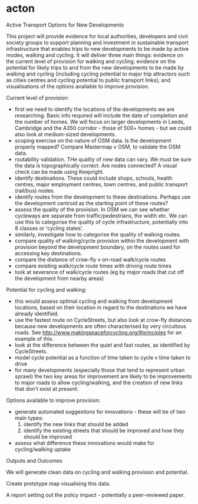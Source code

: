 # acton
Active Transport Options for New Developments

This project will provide evidence for local authorities, developers and civil society groups to support planning and investment in sustainable transport infrastructure that enables trips to new developments to be made by active modes, walking and cycling.
It will deliver three main things: evidence on the current level of provision for walking and cycling; evidence on the potential for likely trips to and from the new developments to be made by walking and cycling (including cycling potential to major trip attractors such as cities centres and cycling potential to public transport links); and visualisations of the options available to improve provision.



Current level of provision:

- first we need to identify the locations of the developments we are researching. Basic info required will include the date of completion and the number of homes. We will focus on larger developments in Leeds, Cambridge and the A350 corridor - those of 500+ homes - but we could also look at medium-sized developments.
- scoping exercise on the nature of OSM data. Is the development properly mapped? Compare Mastermap v OSM, to validate the OSM data. 
- routability validation. THe quality of new data can vary. We must be sure the data is topographically correct. Are nodes connected? A visual check can be made using Keepright.
- identify destinations. These could include shops, schools, health centres, major employment centres, town centres, and public transport (rail/bus) nodes.
- identify routes from the development to these destinations. Perhaps use the development centroid as the starting point of these routes?
- assess the quality of the provision. In OSM we can see whether cycleways are separate from traffic/pedestrians, the width etc. We can use this to categorise the quality of cycle infrastructure, potentially into 8 classes or 'cycling states'. 
- similarly, investigate how to categorise the quality of walking routes.
- compare quality of walking/cycle provision within the development with provision beyond the development boundary, on the routes used for accessing key destinations.
- compare the distance of crow-fly v on-road walk/cycle routes
- compare existing walk/cycle route times with driving route times
- look at severance of walk/cycle routes (eg by major roads that cut off the development from nearby areas)


Potential for cycling and walking:

- this would assess optimal cycling and walking from development locations, based on their location in regard to the destinations we have already identified. 
- use the fastest route on CycleStreets, but also look at crow-fly distances because new developments are often characterised by very circuitous roads. See http://www.makingspaceforcycling.org/#principles for an example of this.
- look at the difference between the quiet and fast routes, as identified by CycleStreets. 
- model cycle potential as a function of time taken to cycle v time taken to drive
- for many developments (especially those that tend to represent urban sprawl) the two key areas for improvement are likely to be improvements to major roads to allow cycling/walking, and the creation of new links that don't exist at present.


Options available to improve provision:

- generate automated suggestions for innovations - these will be of two main types:
  1) identify the new links that should be added 
  2) identify the existing streets that should be improved and how they should be improved
- assess what difference these innovations would make for cycling/walking uptake


Outputs and Outcomes

We will generate clean data on cycling and walking provision and potential.

Create prototype map visualising this data.

A report setting out the policy impact - potentially a peer-reviewed paper.

